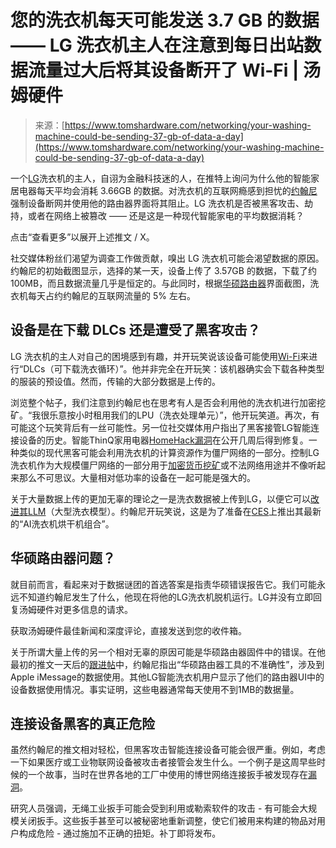 <!--yml

类别：未分类

日期：2024-05-27 14:44:32

-->

# 您的洗衣机每天可能发送 3.7 GB 的数据 —— LG 洗衣机主人在注意到每日出站数据流量过大后将其设备断开了 Wi-Fi | 汤姆硬件

> 来源：[https://www.tomshardware.com/networking/your-washing-machine-could-be-sending-37-gb-of-data-a-day](https://www.tomshardware.com/networking/your-washing-machine-could-be-sending-37-gb-of-data-a-day)

一个[LG](https://www.tomshardware.com/tag/lg)洗衣机的主人，自诩为金融科技迷的人，在推特上询问为什么他的智能家居电器每天平均会消耗 3.66GB 的数据。对洗衣机的互联网瘾感到担忧的[约翰尼](https://twitter.com/Johnie/status/1744556503183585471)强制设备断网并使用他的路由器界面将其阻止。LG 洗衣机是否被黑客攻击、劫持，或者在网络上被篡改 —— 还是这是一种现代智能家电的平均数据消耗？

点击“查看更多”以展开上述推文 / X。

社交媒体粉丝们渴望为调查工作做贡献，嗅出 LG 洗衣机可能会渴望数据的原因。约翰尼的初始截图显示，选择的某一天，设备上传了 3.57GB 的数据，下载了约 100MB，而且数据流量几乎是恒定的。与此同时，根据[华硕路由器](https://www.tomshardware.com/reviews/asus-rog-rapture-gt-ax11000-review-gaming-router-opulence)界面截图，洗衣机每天占约约翰尼的互联网流量的 5% 左右。

## 设备是在下载 DLCs 还是遭受了黑客攻击？

LG 洗衣机的主人对自己的困境感到有趣，并开玩笑说该设备可能使用[Wi-Fi](https://www.tomshardware.com/networking/wi-fi-7-to-get-the-final-seal-of-approval-early-next-year-delivers-48-times-faster-performance-than-wi-fi-6)来进行“DLCs（可下载洗衣循环）”。他并非完全在开玩笑：该机器确实会下载各种类型的服装的预设值。然而，传输的大部分数据是上传的。

浏览整个帖子，我们注意到约翰尼也在思考有人是否会利用他的洗衣机进行加密挖矿。“我很乐意按小时租用我们的LPU（洗衣处理单元）”，他开玩笑道。再次，有可能这个玩笑背后有一丝可能性。另一位社交媒体用户指出了黑客接管LG智能连接设备的历史。智能ThinQ家用电器[HomeHack漏洞](https://blog.checkpoint.com/security/homehack-how-hackers-could-have-taken-control-of-lgs-iot-home-appliances/)在公开几周后得到修复。一种类似的现代黑客可能会利用洗衣机的计算资源作为僵尸网络的一部分。控制LG洗衣机作为大规模僵尸网络的一部分用于[加密货币挖矿](https://www.tomshardware.com/news/environmental-impact-cryptocurrency-mining,38023.html)或不法网络用途并不像听起来那么不可思议。大量相对低功率的设备在一起可能是强大的。

关于大量数据上传的更加无辜的理论之一是洗衣数据被上传到LG，以便它可以[改进其LLM](https://twitter.com/Johnie/status/1745207382953861605)（大型洗衣模型）。约翰尼开玩笑说，这是为了准备在[CES](https://www.tomshardware.com/tag/ces)上推出其最新的“AI洗衣机烘干机组合”。

## 华硕路由器问题？

就目前而言，看起来对于数据谜团的首选答案是指责华硕错误报告它。我们可能永远不知道约翰尼发生了什么，他现在将他的LG洗衣机脱机运行。LG并没有立即回复汤姆硬件对更多信息的请求。

获取汤姆硬件最佳新闻和深度评论，直接发送到您的收件箱。

关于所谓大量上传的另一个相对无辜的原因可能是华硕路由器固件中的错误。在他最初的推文一天后的[跟进帖](https://twitter.com/Johnie/status/1745194782463508672)中，约翰尼指出“华硕路由器工具的不准确性”，涉及到Apple iMessage的数据使用。其他LG智能洗衣机用户显示了他们的路由器UI中的设备数据使用情况。事实证明，这些电器通常每天使用不到1MB的数据量。

## 连接设备黑客的真正危险

虽然约翰尼的推文相对轻松，但黑客攻击智能连接设备可能会很严重。例如，考虑一下如果医疗或工业物联网设备被攻击者接管会发生什么。一个例子是这周早些时候的一个故事，当时在世界各地的工厂中使用的博世网络连接扳手被发现存在[漏洞](https://arstechnica.com/security/2024/01/network-connected-wrenches-used-in-factories-can-be-hacked-for-sabotage-or-ransomware/)。

研究人员强调，无绳工业扳手可能会受到利用或勒索软件的攻击 - 有可能会大规模关闭扳手。这些扳手甚至可以被秘密地重新调整，使它们被用来构建的物品对用户构成危险 - 通过施加不正确的扭矩。补丁即将发布。
